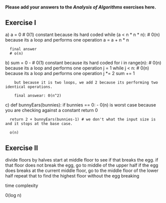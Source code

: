#### Please add your answers to the ***Analysis of  Algorithms*** exercises here.

## Exercise I

a)   a = 0 # 0(1) constant because its hard coded
    while (a < n * n * n): # 0(n) because its a loop and performs one operation
      a = a + n * n

      final answer
      # o(n)


b) sum = 0  - # 0(1) constant because its hard coded
    for i in range(n): # 0(n) because its a loop and performs one operation
      j = 1
      while j < n: # 0(n) because its a loop and performs one operation
        j *= 2
        sum += 1

        but because it is two loops, we add 2 because its performing two identical operations.

        final answear: 0(n^2)


c) def bunnyEars(bunnies):
      if bunnies == 0: - 0(n) is worst case because you are checking against a constant 
        return 0

      return 2 + bunnyEars(bunnies-1) # we don't what the input size is and it stops at the base case.
      
      o(n)

## Exercise II

divide floors by halves
  start at middle floor to see if that breaks the egg.
  if that floor does not break the egg, go to middle of the upper half
  if the egg does breaks at the current middle floor, go to the middle floor of the lower half
  repeat that to find the highest floor without the egg breaking

time complexity

0(log n)

